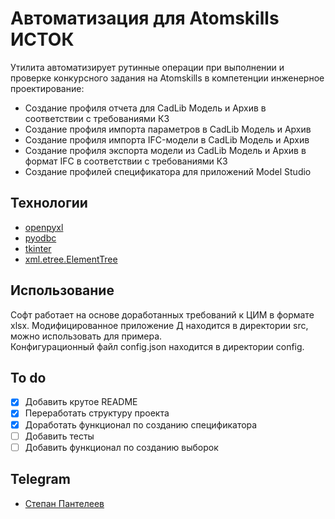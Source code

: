 # Автоматизация для Atomskills ИСТОК
Утилита автоматизирует рутинные операции при выполнении и проверке конкурсного задания на Atomskills в компетенции инженерное проектирование:
* Создание профиля отчета для CadLib Модель и Архив в соответствии с требованиями КЗ
* Создание профиля импорта параметров в CadLib Модель и Архив
* Создание профиля импорта IFC-модели в CadLib Модель и Архив
* Создание профиля экспорта модели из CadLib Модель и Архив в формат IFC в соответствии с требованиями КЗ
* Создание профилей спецификатора для приложений Model Studio

## Технологии
- [openpyxl](https://pypi.org/project/openpyxl/)
- [pyodbc](https://pypi.org/project/pyodbc/)
- [tkinter](https://docs.python.org/3/library/tkinter.html)
- [xml.etree.ElementTree](https://docs.python.org/3/library/xml.etree.elementtree.html)

## Использование
Софт работает на основе доработанных требований к ЦИМ в формате xlsx. Модифицированное приложение Д находится в директории src, можно использовать для примера.\
Конфигурационный файл config.json находится в директории config.

## To do
- [x] Добавить крутое README
- [x] Переработать структуру проекта
- [x] Доработать функционал по созданию спецификатора
- [ ] Добавить тесты
- [ ] Добавить функционал по созданию выборок

## Telegram
- [Степан Пантелеев](https://t.me/panteleevsv/)
